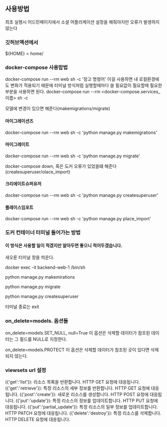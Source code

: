 ## 사용방법
최초 실행시 어드민페이지에서 소셜 어플리케이션 설정을 해줘야지만 오류가 발생하지 않는다

### 깃허브액션에서 
 ${HOME} = home/<user>

### docker-compose 사용밥법
docker-compose run --rm web sh -c '장고 명령어'
이걸 사용하면 내 로컬환경에도 변화가 적용되기 때문에 터미널 방식처럼
실행할때마다 쓸 필요없이 필요할때 필요한 부분을 사용하면 된다.
docker-compose run --rm <docker-compose.services_이름> sh -c

모델에 변경이 있으면 해준다(makemigrations/migrate)
#### 마이그레이션즈
docker-compose run --rm web sh -c 'python manage.py makemigrations'

#### 마이그레이트
docker-compose run --rm web sh -c 'python manage.py migrate'

docker-compose down, 혹은 도커 오류가 있었을떄 해준다(createsuperuser/olace_import)
#### 크리에이트슈퍼유저
docker-compose run --rm web sh -c 'python manage.py createsuperuser'

#### 플레이스임포트
docker-compose run --rm web sh -c 'python manage.py place_import'


### 도커 컨테이너 터미널 들어가는 방법
#### 이 방식은 사용할 일이 적겠지만 알아두면 좋으니 적어두겠습니다.
새오룬 터미널 창을 띄운다.

docker exec -it backend-web-1 /bin/sh
<!-- docker exec -it <컨테이너_이름> /bin/sh -->
<!-- ls,pwd 써서 위치 어딘지 파악해보기(생략해도 됨) -->

python manage.py makemirations
<!-- 로컬에서 하고 빌드했다면 생략 가능 -->

python manage.py migrate
<!-- models.py,settings.py 수정이 있을떈 도커컨테이너 터미널로 들어가서 실행해 줘야함 -->
<!-- 도커를 재시작했거나, docker-compose down을 했을떄도 실행 해야함  -->

python manage.py createsuperuser
<!-- 도커를 재시작했거나, docker-compose down을 했다면 실행 해야함  -->

터미널 종료는 exit

### on_delete=models. 옵션들
on_delete=models.SET_NULL, null=True 
이 옵션은 삭제할 데이터가 참조된 데이터는 그 필드를 NULL로 지정한다.

on_delete=models.PROTECT
이 옵션은 삭제할 데이터가 참조된 곳이 있다면 삭제되지 않는다.


### viewsets url 설정

({'get':'list'}): 리소스 목록을 반환합니다. HTTP GET 요청에 대응됩니다.
({'get':'retrieve'}): 특정 리소스의 세부 정보를 반환합니다. HTTP GET 요청에 대응됩니다.
({'post':'create'}): 새로운 리소스를 생성합니다. HTTP POST 요청에 대응됩니다.
({'put':'update'}): 특정 리소스의 정보를 업데이트합니다. HTTP PUT 요청에 대응됩니다.
({'put':'partial_update'}): 특정 리소스의 일부 정보를 업데이트합니다. HTTP PATCH 요청에 대응됩니다.
({'delete':'destroy'}): 특정 리소스를 삭제합니다. HTTP DELETE 요청에 대응됩니다.
